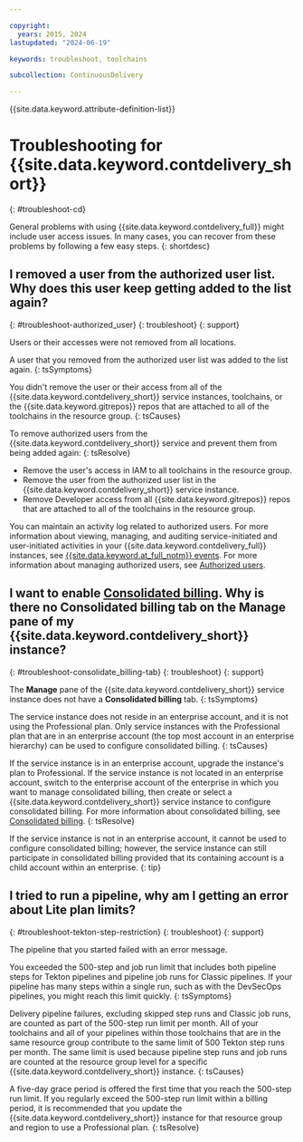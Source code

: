 ```yaml
---

copyright:
  years: 2015, 2024
lastupdated: "2024-06-19"

keywords: troubleshoot, toolchains

subcollection: ContinuousDelivery

---
```


{{site.data.keyword.attribute-definition-list}}

# Troubleshooting for {{site.data.keyword.contdelivery_short}}
{: #troubleshoot-cd}

General problems with using {{site.data.keyword.contdelivery_full}} might include user access issues. In many cases, you can recover from these problems by following a few easy steps.
{: shortdesc}

## I removed a user from the authorized user list. Why does this user keep getting added to the list again?
{: #troubleshoot-authorized_user}
{: troubleshoot}
{: support}

Users or their accesses were not removed from all locations.
 
A user that you removed from the authorized user list was added to the list again.
{: tsSymptoms}

You didn't remove the user or their access from all of the {{site.data.keyword.contdelivery_short}} service instances, toolchains, or the {{site.data.keyword.gitrepos}} repos that are attached to all of the toolchains in the resource group.
{: tsCauses}

To remove authorized users from the {{site.data.keyword.contdelivery_short}} service and prevent them from being added again:
{: tsResolve}

* Remove the user's access in IAM to all toolchains in the resource group.
* Remove the user from the authorized user list in the {{site.data.keyword.contdelivery_short}} service instance.
* Remove Developer access from all {{site.data.keyword.gitrepos}} repos that are attached to all of the toolchains in the resource group.

You can maintain an activity log related to authorized users. For more information about viewing, managing, and auditing service-initiated and user-initiated activities in your {{site.data.keyword.contdelivery_full}} instances, see [{{site.data.keyword.at_full_notm}} events](/docs/ContinuousDelivery?topic=ContinuousDelivery-cd-at-events). For more information about managing authorized users, see [Authorized users](/docs/ContinuousDelivery?topic=ContinuousDelivery-limitations_usage#authorized_users).

## I want to enable [Consolidated billing](/docs/ContinuousDelivery?topic=ContinuousDelivery-limitations_usage#consolidated_billing). Why is there no Consolidated billing tab on the Manage pane of my {{site.data.keyword.contdelivery_short}} instance?
{: #troubleshoot-consolidate_billing-tab}
{: troubleshoot}
{: support}

The **Manage** pane of the {{site.data.keyword.contdelivery_short}} service instance does not have a **Consolidated billing** tab.
{: tsSymptoms}

The service instance does not reside in an enterprise account, and it is not using the Professional plan. Only service instances with the Professional plan that are in an enterprise account (the top most account in an enterprise hierarchy) can be used to configure consolidated billing.
{: tsCauses}

If the service instance is in an enterprise account, upgrade the instance's plan to Professional. If the service instance is not located in an enterprise account, switch to the enterprise account of the enterprise in which you want to manage consolidated billing, then create or select a {{site.data.keyword.contdelivery_short}} service instance to configure consolidated billing. For more information about consolidated billing, see [Consolidated billing](/docs/ContinuousDelivery?topic=ContinuousDelivery-limitations_usage#consolidated_billing).
{: tsResolve}

If the service instance is not in an enterprise account, it cannot be used to configure consolidated billing; however, the service instance can still participate in consolidated billing provided that its containing account is a child account within an enterprise.
{: tip}

## I tried to run a pipeline, why am I getting an error about Lite plan limits?
{: #troubleshoot-tekton-step-restriction}
{: troubleshoot}
{: support}

The pipeline that you started failed with an error message.
 
You exceeded the 500-step and job run limit that includes both pipeline steps for Tekton pipelines and pipeline job runs for Classic pipelines. If your pipeline has many steps within a single run, such as with the DevSecOps pipelines, you might reach this limit quickly.
{: tsSymptoms}

Delivery pipeline failures, excluding skipped step runs and Classic job runs, are counted as part of the 500-step run limit per month. All of your toolchains and all of your pipelines within those toolchains that are in the same resource group contribute to the same limit of 500 Tekton step runs per month. The same limit is used because pipeline step runs and job runs are counted at the resource group level for a specific {{site.data.keyword.contdelivery_short}} instance.
{: tsCauses}

A five-day grace period is offered the first time that you reach the 500-step run limit. If you regularly exceed the 500-step run limit within a billing period, it is recommended that you update the {{site.data.keyword.contdelivery_short}} instance for that resource group and region to use a Professional plan.
{: tsResolve}
